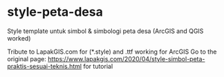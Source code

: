 # style-peta-desa 
Style template untuk simbol & simbologi peta desa (ArcGIS and QGIS worked)

Tribute to LapakGIS.com for (*.style) and .ttf working for ArcGIS
Go to the original page: https://www.lapakgis.com/2020/04/style-simbol-peta-praktis-sesuai-teknis.html
for tutorial

